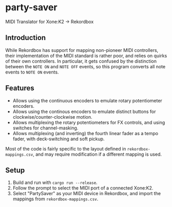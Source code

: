 # party-saver
MIDI Translator for Xone:K2 -> Rekordbox

## Introduction
While Rekordbox has support for mapping non-pioneer MIDI controllers, their implementation of the MIDI standard is rather poor, and relies on quirks of their own controllers.
In particular, it gets confused by the distinction between the `NOTE ON` and `NOTE OFF` events, so this program converts all note events to `NOTE ON` events.

## Features
- Allows using the continuous encoders to emulate rotary potentiometer encoders.
- Allows using the continous encoders to emulate distinct buttons for clockwise/counter-clockwise motion.
- Allows multiplexing the rotary potentiometers for FX controls, and using switches for channel-masking.
- Allows multiplexing (and inverting) the fourth linear fader as a tempo fader, with deck-switching and soft pickup.

Most of the code is fairly specific to the layout defined in `rekordbox-mappings.csv`, and may require modification if a different mapping is used.

## Setup
1. Build and run with `cargo run --release`.
2. Follow the prompt to select the MIDI port of a connected Xone:K2.
3. Select "PartySaver" as your MIDI device in Rekordbox, and import the mappings from `rekordbox-mappings.csv`.
